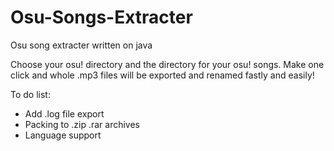 # Osu-Songs-Extracter
Osu song extracter written on java

Choose your osu! directory and the directory for your osu! songs.
Make one click and whole .mp3 files will be exported and renamed fastly and easily!

To do list:
- Add .log file export
- Packing to .zip .rar archives
- Language support
